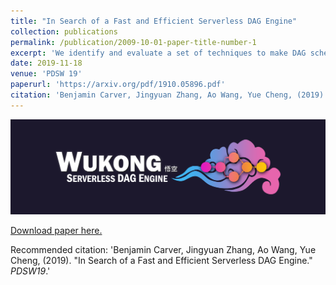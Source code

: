 ```yaml
---
title: "In Search of a Fast and Efficient Serverless DAG Engine"
collection: publications
permalink: /publication/2009-10-01-paper-title-number-1
excerpt: 'We identify and evaluate a set of techniques to make DAG schedulers serverless-aware. These techniques have been implemented in Wukong, a serverless, DAG scheduler attuned to AWS Lambda. Wukong provides decentralized scheduling through a combination of static and dynamic scheduling. We present the results of an empirical study in which Wukong is applied to a range of microbenchmark and real-world DAG applications. Results demonstrate the efficacy of Wukong in minimizing the performance overhead introduced by AWS Lambda --- Wukong achieves competitive performance compared to a serverful DAG scheduler, while improving the performance of real-world DAG jobs by as much as 3.1X at larger scale.'
date: 2019-11-18
venue: 'PDSW 19'
paperurl: 'https://arxiv.org/pdf/1910.05896.pdf'
citation: 'Benjamin Carver, Jingyuan Zhang, Ao Wang, Yue Cheng, (2019). &quot;In Search of a Fast and Efficient Serverless DAG Engine.&quot; <i>PDSW19</i>. 1(1).'
---
```


![Wukong Logo](assets/images/wukong_logo.png)

<a href="{{ site.baseurl }}/pdfs/wukong_pdsw.pdf" target="_blank">Download paper here.</a>

Recommended citation: 'Benjamin Carver, Jingyuan Zhang, Ao Wang, Yue Cheng, (2019). &quot;In Search of a Fast and Efficient Serverless DAG Engine.&quot; <i>PDSW19</i>.'
